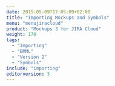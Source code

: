 ```yaml
---
date: 2015-05-09T17:05:09+02:00
title: "Importing Mockups and Symbols"
menu: "menujiracloud"
product: "Mockups 3 for JIRA Cloud"
weight: 170
tags:
  - "Importing"
  - "BMML"
  - "Version 2"
  - "Symbols"
include: "importing"
editorversion: 3
---
```


